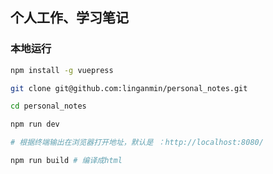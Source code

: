 ## 个人工作、学习笔记

### 本地运行

```bash
npm install -g vuepress

git clone git@github.com:linganmin/personal_notes.git

cd personal_notes

npm run dev

# 根据终端输出在浏览器打开地址，默认是 ：http://localhost:8080/

npm run build # 编译成html
```